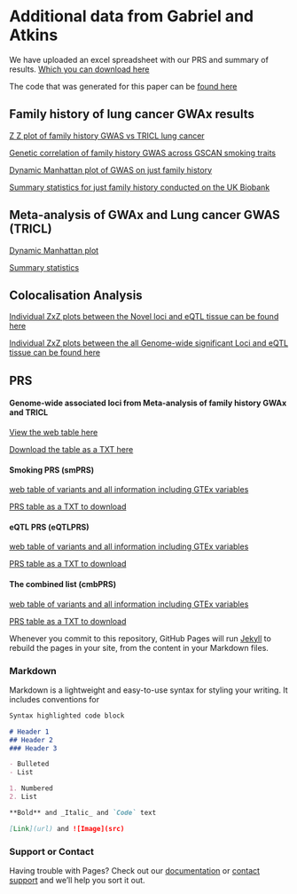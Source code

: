 # Additional data from Gabriel and Atkins

We have uploaded an excel spreadsheet with our PRS and summary of results. [Which you can download here ](/GWAx_lung_cancer/LC_GWAx.xlsx)

The code that was generated for this paper can be [found here ](https://github.com/IARC-genetics/GWAx_lung_cancer)



## Family history of lung cancer GWAx results

[Z Z plot of family history GWAS vs TRICL lung cancer ](url)

[Genetic correlation of family history GWAS across GSCAN smoking traits ](/GWAx_lung_cancer/fh/RG_smoke_final.png)

[Dynamic Manhattan plot of GWAS on just family history ](url)

[Summary statistics for just family history conducted on the UK Biobank ](url)



## Meta-analysis of GWAx and Lung cancer GWAS (TRICL)

[Dynamic Manhattan plot ](url)

[Summary statistics ](url)


## Colocalisation Analysis

[Individual ZxZ plots between the Novel loci and eQTL tissue can be found here ](url)

[Individual ZxZ plots between the all Genome-wide significant Loci and eQTL tissue can be found here ](url)


## PRS

#### Genome-wide associated loci from Meta-analysis of family history GWAx and TRICL 

[View the web table here ](/GWAx_lung_cancer/gwPRS/)

[Download the table as a TXT here ](/GWAx_lung_cancer/smPRS/)

#### Smoking PRS (smPRS)

[web table of variants and all information including GTEx variables ](/GWAx_lung_cancer/smPRS/)

[PRS table as a TXT to download ](/GWAx_lung_cancer/smPRS/)

#### eQTL PRS (eQTLPRS)

[web table of variants and all information including GTEx variables ](/GWAx_lung_cancer/smPRS/)

[PRS table as a TXT to download ](/GWAx_lung_cancer/smPRS/)

#### The combined list (cmbPRS)

[web table of variants and all information including GTEx variables ](/GWAx_lung_cancer/smPRS/)

[PRS table as a TXT to download ](/GWAx_lung_cancer/smPRS/)





Whenever you commit to this repository, GitHub Pages will run [Jekyll](https://jekyllrb.com/) to rebuild the pages in your site, from the content in your Markdown files.

### Markdown

Markdown is a lightweight and easy-to-use syntax for styling your writing. It includes conventions for

```markdown
Syntax highlighted code block

# Header 1
## Header 2
### Header 3

- Bulleted
- List

1. Numbered
2. List

**Bold** and _Italic_ and `Code` text

[Link](url) and ![Image](src)
```



### Support or Contact

Having trouble with Pages? Check out our [documentation](https://docs.github.com/categories/github-pages-basics/) or [contact support](https://support.github.com/contact) and we’ll help you sort it out.
